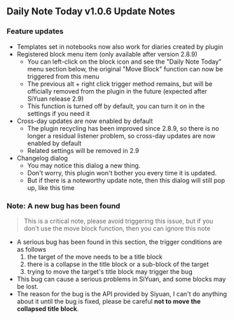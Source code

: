 ## Daily Note Today v1.0.6 Update Notes

### Feature updates

* Templates set in notebooks now also work for diaries created by plugin
* Registered block menu item (only available after version 2.8.9)
    * You can left-click on the block icon and see the "Daily Note Today" menu section below, the original "Move Block" function can now be triggered from this menu
    * The previous alt + right click trigger method remains, but will be officially removed from the plugin in the future (expected after SiYuan release 2.9)
    * This function is turned off by default, you can turn it on in the settings if you need it
* Cross-day updates are now enabled by default
    * The plugin recycling has been improved since 2.8.9, so there is no longer a residual listener problem, so cross-day updates are now enabled by default
    * Related settings will be removed in 2.9
* Changelog dialog
    * You may notice this dialog a new thing.
    * Don't worry, this plugin won't bother you every time it is updated.
    * But if there is a noteworthy update note, then this dialog will still pop up, like this time

### Note: A new bug has been found

> This is a critical note, please avoid triggering this issue, but if you don't use the move block function, then you can ignore this note

* A serious bug has been found in this section, the trigger conditions are as follows
    1. the target of the move needs to be a title block
    2. there is a collapse in the title block or a sub-block of the target
    3. trying to move the target's title block may trigger the bug
* This bug can cause a serious problems in SiYuan, and some blocks may be lost.
* The reason for the bug is the API provided by Siyuan, I can't do anything about it until the bug is fixed, please be careful **not to move the collapsed title block**.
